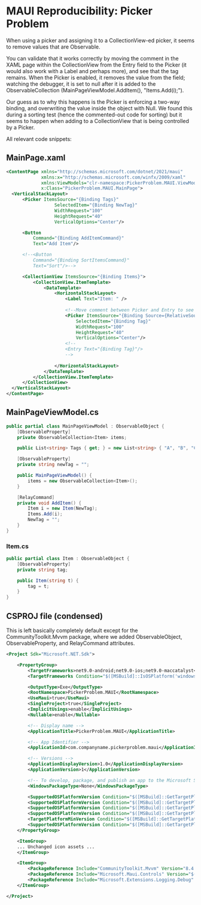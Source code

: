 # MAUI Reproducibility: Picker Problem
When using a picker and assigning it to a CollectionView-ed picker, it seems to remove values that are Observable. 

You can validate that it works correctly by moving the comment in the XAML page within the CollectionView from the Entry field to the Picker
(it would also work with a Label and perhaps more), and see that the tag remains. When the Picker is enabled, it removes the value 
from the field; watching the debugger, it is set to null after it is added to the ObservableCollection 
(MainPageViewModel.AddItem(), "Items.Add(i);"). 

Our guess as to why this happens is the Picker is enforcing a two-way binding, and overwriting the value inside the object with Null. 
We found this during a sorting test (hence the commented-out code for sorting) but it seems to happen when adding to a CollectionView
that is being controlled by a Picker. 

All relevant code snippets: 

## MainPage.xaml
```xml
<ContentPage xmlns="http://schemas.microsoft.com/dotnet/2021/maui"
             xmlns:x="http://schemas.microsoft.com/winfx/2009/xaml"
             xmlns:ViewModels="clr-namespace:PickerProblem.MAUI.ViewModels"
             x:Class="PickerProblem.MAUI.MainPage">
  <VerticalStackLayout>
      <Picker ItemsSource="{Binding Tags}"
                  SelectedItem="{Binding NewTag}"
                  WidthRequest="100"
                  HeightRequest="40"
                  VerticalOptions="Center"/>

      <Button
          Command="{Binding AddItemCommand}"
          Text="Add Item"/>

      <!--<Button
          Command="{Binding SortItemsCommand}"
          Text="Sort"/>-->

      <CollectionView ItemsSource="{Binding Items}">
          <CollectionView.ItemTemplate>
              <DataTemplate>
                  <HorizontalStackLayout>
                      <Label Text="Item: " />
                      
                      <!--Move comment between Picker and Entry to see differences-->
                      <Picker ItemsSource="{Binding Source={RelativeSource AncestorType={x:Type ViewModels:MainPageViewModel}}, Path=Tags}"
                          SelectedItem="{Binding Tag}"
                          WidthRequest="100"
                          HeightRequest="40"
                          VerticalOptions="Center"/>
                      <!--
                      <Entry Text="{Binding Tag}"/>
                      -->
                      
                  </HorizontalStackLayout>
              </DataTemplate>
          </CollectionView.ItemTemplate>
      </CollectionView>
  </VerticalStackLayout>
</ContentPage>
``` 

## MainPageViewModel.cs
```csharp
public partial class MainPageViewModel : ObservableObject {
    [ObservableProperty]
    private ObservableCollection<Item> items;

    public List<string> Tags { get; } = new List<string> { "A", "B", "C", "D", "E" };

    [ObservableProperty]
    private string newTag = "";

    public MainPageViewModel() {
        items = new ObservableCollection<Item>();
    }

    [RelayCommand]
    private void AddItem() {
        Item i = new Item(NewTag);
        Items.Add(i);
        NewTag = "";
    }
}
```

### Item.cs
```csharp
public partial class Item : ObservableObject {
    [ObservableProperty]
    private string tag;

    public Item(string t) {
        tag = t;
    }
}
```

## CSPROJ file (condensed)
This is left basically completely default except for the CommunityToolkit.Mvvm package, where we added ObservableObject, ObservableProperty, 
and RelayCommand attributes. 

```xml
<Project Sdk="Microsoft.NET.Sdk">

	<PropertyGroup>
		<TargetFrameworks>net9.0-android;net9.0-ios;net9.0-maccatalyst</TargetFrameworks>
		<TargetFrameworks Condition="$([MSBuild]::IsOSPlatform('windows'))">$(TargetFrameworks);net9.0-windows10.0.19041.0</TargetFrameworks>

		<OutputType>Exe</OutputType>
		<RootNamespace>PickerProblem.MAUI</RootNamespace>
		<UseMaui>true</UseMaui>
		<SingleProject>true</SingleProject>
		<ImplicitUsings>enable</ImplicitUsings>
		<Nullable>enable</Nullable>

		<!-- Display name -->
		<ApplicationTitle>PickerProblem.MAUI</ApplicationTitle>

		<!-- App Identifier -->
		<ApplicationId>com.companyname.pickerproblem.maui</ApplicationId>

		<!-- Versions -->
		<ApplicationDisplayVersion>1.0</ApplicationDisplayVersion>
		<ApplicationVersion>1</ApplicationVersion>

		<!-- To develop, package, and publish an app to the Microsoft Store, see: https://aka.ms/MauiTemplateUnpackaged -->
		<WindowsPackageType>None</WindowsPackageType>

		<SupportedOSPlatformVersion Condition="$([MSBuild]::GetTargetPlatformIdentifier('$(TargetFramework)')) == 'ios'">15.0</SupportedOSPlatformVersion>
		<SupportedOSPlatformVersion Condition="$([MSBuild]::GetTargetPlatformIdentifier('$(TargetFramework)')) == 'maccatalyst'">15.0</SupportedOSPlatformVersion>
		<SupportedOSPlatformVersion Condition="$([MSBuild]::GetTargetPlatformIdentifier('$(TargetFramework)')) == 'android'">21.0</SupportedOSPlatformVersion>
		<SupportedOSPlatformVersion Condition="$([MSBuild]::GetTargetPlatformIdentifier('$(TargetFramework)')) == 'windows'">10.0.17763.0</SupportedOSPlatformVersion>
		<TargetPlatformMinVersion Condition="$([MSBuild]::GetTargetPlatformIdentifier('$(TargetFramework)')) == 'windows'">10.0.17763.0</TargetPlatformMinVersion>
		<SupportedOSPlatformVersion Condition="$([MSBuild]::GetTargetPlatformIdentifier('$(TargetFramework)')) == 'tizen'">6.5</SupportedOSPlatformVersion>
	</PropertyGroup>

	<ItemGroup>
    ... Unchanged icon assets ...
	</ItemGroup>

	<ItemGroup>
		<PackageReference Include="CommunityToolkit.Mvvm" Version="8.4.0" />
		<PackageReference Include="Microsoft.Maui.Controls" Version="$(MauiVersion)" />
		<PackageReference Include="Microsoft.Extensions.Logging.Debug" Version="9.0.0" />
	</ItemGroup>

</Project>

```
